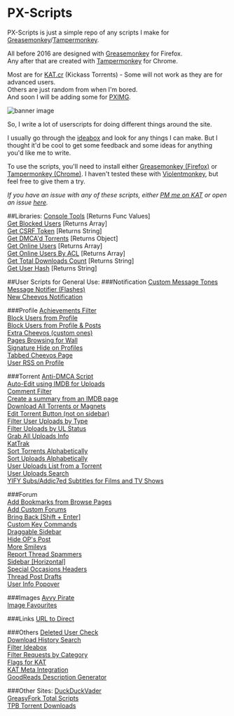 # PX-Scripts
PX-Scripts is just a simple repo of any scripts I make for [Greasemonkey](https://addons.mozilla.org/en-US/firefox/addon/greasemonkey/)/[Tampermonkey](https://chrome.google.com/webstore/detail/tampermonkey/dhdgffkkebhmkfjojejmpbldmpobfkfo).

All before 2016 are designed with [Greasemonkey](https://addons.mozilla.org/en-US/firefox/addon/greasemonkey/) for Firefox.  
Any after that are created with [Tampermonkey](https://chrome.google.com/webstore/detail/tampermonkey/dhdgffkkebhmkfjojejmpbldmpobfkfo) for Chrome.

Most are for [KAT.cr](https://kat.cr/) (Kickass Torrents) - Some will not work as they are for advanced users.  
Others are just random from when I'm bored.  
And soon I will be adding some for [PXIMG](https://pximg.xyz/).  

![banner image](https://yuq.me/users/31/364/sTIVLOSXF1.png)

So, I write a lot of userscripts for doing different things around the site.

I usually go through the [ideabox](https://kat.cr/ideabox/) and look for any things I can make. But I thought it'd be cool to get some feedback and some ideas for anything you'd like me to write.

To use the scripts, you'll need to install either [Greasemonkey (Firefox)](https://addons.mozilla.org/en-US/firefox/addon/greasemonkey/) or [Tampermonkey (Chrome)](https://chrome.google.com/webstore/detail/tampermonkey/dhdgffkkebhmkfjojejmpbldmpobfkfo). I haven't tested these with [Violentmonkey](https://addons.opera.com/en/extensions/details/violent-monkey), but feel free to give them a try.

*If you have an issue with any of these scripts, either [PM me on KAT](https://kat.cr/messenger/create/PXgamer/) or open an issue [here](https://github.com/PXgamer/PX-Scripts/issues).*

##Libraries:
[Console Tools](https://greasyfork.org/en/scripts/19894) [Returns Func Values]  
[Get Blocked Users](https://greasyfork.org/en/scripts/19498) [Returns Array]  
[Get CSRF Token](https://greasyfork.org/en/scripts/19500) [Returns String]  
[Get DMCA'd Torrents](https://greasyfork.org/en/scripts/19538) [Returns Object]  
[Get Online Users](https://greasyfork.org/en/scripts/19524) [Returns Array]  
[Get Online Users By ACL](https://greasyfork.org/en/scripts/19628) [Returns Array]  
[Get Total Downloads Count](https://greasyfork.org/en/scripts/19536) [Returns String]  
[Get User Hash](https://greasyfork.org/en/scripts/19550) [Returns String]  

##User Scripts for General Use:
###Notification
[Custom Message Tones](https://greasyfork.org/en/scripts/19625)  
[Message Notifier (Flashes)](https://greasyfork.org/en/scripts/10956)  
[New Cheevos Notification](https://greasyfork.org/en/scripts/19634)  

###Profile 
[Achievements Filter](https://greasyfork.org/en/scripts/19462)  
[Block Users from Profile](https://greasyfork.org/en/scripts/19464)  
[Block Users from Profile & Posts](https://greasyfork.org/en/scripts/19516)  
[Extra Cheevos (custom ones)](https://greasyfork.org/en/scripts/19535)  
[Pages Browsing for Wall](https://greasyfork.org/en/scripts/19595)  
[Signature Hide on Profiles](https://greasyfork.org/en/scripts/19547)  
[Tabbed Cheevos Page](https://greasyfork.org/en/scripts/19585)  
[User RSS on Profile](https://greasyfork.org/en/scripts/20237)

###Torrent 
[Anti-DMCA Script](https://greasyfork.org/en/scripts/7718)  
[Auto-Edit using IMDB for Uploads](https://greasyfork.org/en/scripts/9856)  
[Comment Filter](https://greasyfork.org/en/scripts/19742)  
[Create a summary from an IMDB page](https://greasyfork.org/en/scripts/10202)  
[Download All Torrents or Magnets](https://greasyfork.org/en/scripts/19787)  
[Edit Torrent Button (not on sidebar)](https://greasyfork.org/en/scripts/19530)  
[Filter User Uploads by Type](https://greasyfork.org/en/scripts/19577)  
[Filter Uploads by UL Status](https://greasyfork.org/en/scripts/19715)  
[Grab All Uploads Info](https://greasyfork.org/en/scripts/20220)  
[KatTrak](https://greasyfork.org/en/scripts/19828)  
[Sort Torrents Alphabetically](https://greasyfork.org/en/scripts/9772)  
[Sort Uploads Alphabetically](https://greasyfork.org/en/scripts/19572)  
[User Uploads List from a Torrent](https://greasyfork.org/en/scripts/9848)  
[User Uploads Search](https://greasyfork.org/en/scripts/19527)  
[YIFY Subs/Addic7ed Subtitles for Films and TV Shows](https://greasyfork.org/en/scripts/9751)  

###Forum  
[Add Bookmarks from Browse Pages](https://greasyfork.org/en/scripts/19587)  
[Add Custom Forums](https://greasyfork.org/en/scripts/18892)  
[Bring Back \[Shift + Enter\]](https://greasyfork.org/en/scripts/19978)  
[Custom Key Commands](https://greasyfork.org/en/scripts/19568)  
[Draggable Sidebar](https://greasyfork.org/en/scripts/9966)  
[Hide OP's Post](https://greasyfork.org/en/scripts/19630)  
[More Smileys](https://greasyfork.org/en/scripts/9821)  
[Report Thread Spammers](https://greasyfork.org/en/scripts/19607)  
[Sidebar \[Horizontal\]](https://greasyfork.org/en/scripts/20442)  
[Special Occasions Headers](https://greasyfork.org/en/scripts/9808)  
[Thread Post Drafts](https://greasyfork.org/en/scripts/19751)  
[User Info Popover](https://greasyfork.org/en/scripts/19647)  

###Images
[Avvy Pirate](https://greasyfork.org/en/scripts/19983)  
[Image Favourites](https://greasyfork.org/en/scripts/19816)  

###Links
[URL to Direct](https://greasyfork.org/en/scripts/20167)  

###Others
[Deleted User Check](https://greasyfork.org/en/scripts/19437)  
[Download History Search](https://greasyfork.org/en/scripts/19521)  
[Filter Ideabox](https://greasyfork.org/en/scripts/19995)  
[Filter Requests by Category](https://greasyfork.org/en/scripts/19758)  
[Flags for KAT](https://greasyfork.org/en/scripts/9884)  
[KAT Meta Integration](https://greasyfork.org/en/scripts/20122)  
[GoodReads Description Generator](https://greasyfork.org/en/scripts/9875)  

###Other Sites:
[DuckDuckVader](https://greasyfork.org/en/scripts/20176)  
[GreasyFork Total Scripts](https://greasyfork.org/en/scripts/20343)  
[TPB Torrent Downloads](https://greasyfork.org/en/scripts/19591)  
